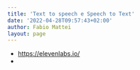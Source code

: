```yaml
---
title: 'Text to speech e Speech to Text'
date: '2022-04-28T09:57:43+02:00'
author: Fabio Mattei
layout: page
---
```



* https://elevenlabs.io/
* 

